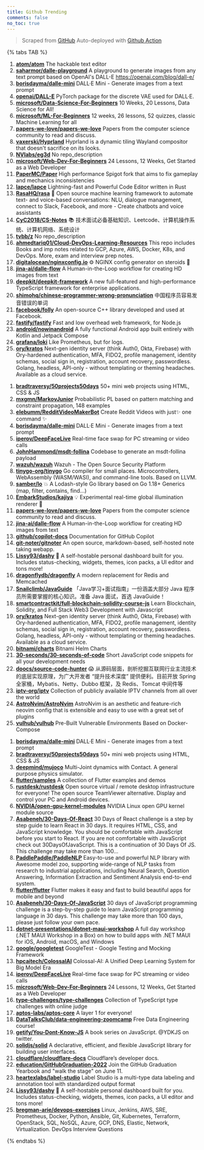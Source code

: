 ```yaml
---
title: Github Trending
comments: false
no_toc: true
---
```


> Scraped from [GitHub](https://github.com/trending)
Auto-deployed with [Github Action](https://docs.github.com/en/actions)

{% tabs TAB %}
<!-- tab Daily -->
1. [**atom/atom**](https://github.com/atom/atom)
The hackable text editor
2. [**saharmor/dalle-playground**](https://github.com/saharmor/dalle-playground)
A playground to generate images from any text prompt based on OpenAI's DALL-E https://openai.com/blog/dall-e/
3. [**borisdayma/dalle-mini**](https://github.com/borisdayma/dalle-mini)
DALL·E Mini - Generate images from a text prompt
4. [**openai/DALL-E**](https://github.com/openai/DALL-E)
PyTorch package for the discrete VAE used for DALL·E.
5. [**microsoft/Data-Science-For-Beginners**](https://github.com/microsoft/Data-Science-For-Beginners)
10 Weeks, 20 Lessons, Data Science for All!
6. [**microsoft/ML-For-Beginners**](https://github.com/microsoft/ML-For-Beginners)
12 weeks, 26 lessons, 52 quizzes, classic Machine Learning for all
7. [**papers-we-love/papers-we-love**](https://github.com/papers-we-love/papers-we-love)
Papers from the computer science community to read and discuss.
8. [**vaxerski/Hyprland**](https://github.com/vaxerski/Hyprland)
Hyprland is a dynamic tiling Wayland compositor that doesn't sacrifice on its looks.
9. [**NVlabs/eg3d**](https://github.com/NVlabs/eg3d)
No repo_description
10. [**microsoft/Web-Dev-For-Beginners**](https://github.com/microsoft/Web-Dev-For-Beginners)
24 Lessons, 12 Weeks, Get Started as a Web Developer
11. [**PaperMC/Paper**](https://github.com/PaperMC/Paper)
High performance Spigot fork that aims to fix gameplay and mechanics inconsistencies
12. [**lapce/lapce**](https://github.com/lapce/lapce)
Lightning-fast and Powerful Code Editor written in Rust
13. [**RasaHQ/rasa**](https://github.com/RasaHQ/rasa)
💬 Open source machine learning framework to automate text- and voice-based conversations: NLU, dialogue management, connect to Slack, Facebook, and more - Create chatbots and voice assistants
14. [**CyC2018/CS-Notes**](https://github.com/CyC2018/CS-Notes)
📚 技术面试必备基础知识、Leetcode、计算机操作系统、计算机网络、系统设计
15. [**tvbb/z**](https://github.com/tvbb/z)
No repo_description
16. [**ahmedtariq01/Cloud-DevOps-Learning-Resources**](https://github.com/ahmedtariq01/Cloud-DevOps-Learning-Resources)
This repo includes Books and imp notes related to GCP, Azure, AWS, Docker, K8s, and DevOps. More, exam and interview prep notes.
17. [**digitalocean/nginxconfig.io**](https://github.com/digitalocean/nginxconfig.io)
⚙️ NGINX config generator on steroids 💉
18. [**jina-ai/dalle-flow**](https://github.com/jina-ai/dalle-flow)
A Human-in-the-Loop workflow for creating HD images from text
19. [**deepkit/deepkit-framework**](https://github.com/deepkit/deepkit-framework)
A new full-featured and high-performance TypeScript framework for enterprise applications.
20. [**shimohq/chinese-programmer-wrong-pronunciation**](https://github.com/shimohq/chinese-programmer-wrong-pronunciation)
中国程序员容易发音错误的单词
21. [**facebook/folly**](https://github.com/facebook/folly)
An open-source C++ library developed and used at Facebook.
22. [**fastify/fastify**](https://github.com/fastify/fastify)
Fast and low overhead web framework, for Node.js
23. [**android/nowinandroid**](https://github.com/android/nowinandroid)
A fully functional Android app built entirely with Kotlin and Jetpack Compose
24. [**grafana/loki**](https://github.com/grafana/loki)
Like Prometheus, but for logs.
25. [**ory/kratos**](https://github.com/ory/kratos)
Next-gen identity server (think Auth0, Okta, Firebase) with Ory-hardened authentication, MFA, FIDO2, profile management, identity schemas, social sign in, registration, account recovery, passwordless. Golang, headless, API-only - without templating or theming headaches. Available as a cloud service.
<!-- endtab -->
<!-- tab Weekly -->
1. [**bradtraversy/50projects50days**](https://github.com/bradtraversy/50projects50days)
50+ mini web projects using HTML, CSS & JS
2. [**mxgmn/MarkovJunior**](https://github.com/mxgmn/MarkovJunior)
Probabilistic PL based on pattern matching and constraint propagation, 148 examples
3. [**elebumm/RedditVideoMakerBot**](https://github.com/elebumm/RedditVideoMakerBot)
Create Reddit Videos with just✨ one command ✨
4. [**borisdayma/dalle-mini**](https://github.com/borisdayma/dalle-mini)
DALL·E Mini - Generate images from a text prompt
5. [**iperov/DeepFaceLive**](https://github.com/iperov/DeepFaceLive)
Real-time face swap for PC streaming or video calls
6. [**JohnHammond/msdt-follina**](https://github.com/JohnHammond/msdt-follina)
Codebase to generate an msdt-follina payload
7. [**wazuh/wazuh**](https://github.com/wazuh/wazuh)
Wazuh - The Open Source Security Platform
8. [**tinygo-org/tinygo**](https://github.com/tinygo-org/tinygo)
Go compiler for small places. Microcontrollers, WebAssembly (WASM/WASI), and command-line tools. Based on LLVM.
9. [**samber/lo**](https://github.com/samber/lo)
💥 A Lodash-style Go library based on Go 1.18+ Generics (map, filter, contains, find...)
10. [**EmbarkStudios/kajiya**](https://github.com/EmbarkStudios/kajiya)
💡 Experimental real-time global illumination renderer 🦀
11. [**papers-we-love/papers-we-love**](https://github.com/papers-we-love/papers-we-love)
Papers from the computer science community to read and discuss.
12. [**jina-ai/dalle-flow**](https://github.com/jina-ai/dalle-flow)
A Human-in-the-Loop workflow for creating HD images from text
13. [**github/copilot-docs**](https://github.com/github/copilot-docs)
Documentation for GitHub Copilot
14. [**git-noter/gitnoter**](https://github.com/git-noter/gitnoter)
An open source, markdown-based, self-hosted note taking webapp.
15. [**Lissy93/dashy**](https://github.com/Lissy93/dashy)
🚀 A self-hostable personal dashboard built for you. Includes status-checking, widgets, themes, icon packs, a UI editor and tons more!
16. [**dragonflydb/dragonfly**](https://github.com/dragonflydb/dragonfly)
A modern replacement for Redis and Memcached
17. [**Snailclimb/JavaGuide**](https://github.com/Snailclimb/JavaGuide)
「Java学习+面试指南」一份涵盖大部分 Java 程序员所需要掌握的核心知识。准备 Java 面试，首选 JavaGuide！
18. [**smartcontractkit/full-blockchain-solidity-course-js**](https://github.com/smartcontractkit/full-blockchain-solidity-course-js)
Learn Blockchain, Solidity, and Full Stack Web3 Development with Javascript
19. [**ory/kratos**](https://github.com/ory/kratos)
Next-gen identity server (think Auth0, Okta, Firebase) with Ory-hardened authentication, MFA, FIDO2, profile management, identity schemas, social sign in, registration, account recovery, passwordless. Golang, headless, API-only - without templating or theming headaches. Available as a cloud service.
20. [**bitnami/charts**](https://github.com/bitnami/charts)
Bitnami Helm Charts
21. [**30-seconds/30-seconds-of-code**](https://github.com/30-seconds/30-seconds-of-code)
Short JavaScript code snippets for all your development needs
22. [**doocs/source-code-hunter**](https://github.com/doocs/source-code-hunter)
😱 从源码层面，剖析挖掘互联网行业主流技术的底层实现原理，为广大开发者 “提升技术深度” 提供便利。目前开放 Spring 全家桶，Mybatis、Netty、Dubbo 框架，及 Redis、Tomcat 中间件等
23. [**iptv-org/iptv**](https://github.com/iptv-org/iptv)
Collection of publicly available IPTV channels from all over the world
24. [**AstroNvim/AstroNvim**](https://github.com/AstroNvim/AstroNvim)
AstroNvim is an aesthetic and feature-rich neovim config that is extensible and easy to use with a great set of plugins
25. [**vulhub/vulhub**](https://github.com/vulhub/vulhub)
Pre-Built Vulnerable Environments Based on Docker-Compose
<!-- endtab -->
<!-- tab Monthly -->
1. [**borisdayma/dalle-mini**](https://github.com/borisdayma/dalle-mini)
DALL·E Mini - Generate images from a text prompt
2. [**bradtraversy/50projects50days**](https://github.com/bradtraversy/50projects50days)
50+ mini web projects using HTML, CSS & JS
3. [**deepmind/mujoco**](https://github.com/deepmind/mujoco)
Multi-Joint dynamics with Contact. A general purpose physics simulator.
4. [**flutter/samples**](https://github.com/flutter/samples)
A collection of Flutter examples and demos
5. [**rustdesk/rustdesk**](https://github.com/rustdesk/rustdesk)
Open source virtual / remote desktop infrastructure for everyone! The open source TeamViewer alternative. Display and control your PC and Android devices.
6. [**NVIDIA/open-gpu-kernel-modules**](https://github.com/NVIDIA/open-gpu-kernel-modules)
NVIDIA Linux open GPU kernel module source
7. [**Asabeneh/30-Days-Of-React**](https://github.com/Asabeneh/30-Days-Of-React)
30 Days of React challenge is a step by step guide to learn React in 30 days. It requires HTML, CSS, and JavaScript knowledge. You should be comfortable with JavaScript before you start to React. If you are not comfortable with JavaScript check out 30DaysOfJavaScript. This is a continuation of 30 Days Of JS. This challenge may take more than 100…
8. [**PaddlePaddle/PaddleNLP**](https://github.com/PaddlePaddle/PaddleNLP)
Easy-to-use and powerful NLP library with Awesome model zoo, supporting wide-range of NLP tasks from research to industrial applications, including Neural Search, Question Answering, Information Extraction and Sentiment Analysis end-to-end system.
9. [**flutter/flutter**](https://github.com/flutter/flutter)
Flutter makes it easy and fast to build beautiful apps for mobile and beyond
10. [**Asabeneh/30-Days-Of-JavaScript**](https://github.com/Asabeneh/30-Days-Of-JavaScript)
30 days of JavaScript programming challenge is a step-by-step guide to learn JavaScript programming language in 30 days. This challenge may take more than 100 days, please just follow your own pace.
11. [**dotnet-presentations/dotnet-maui-workshop**](https://github.com/dotnet-presentations/dotnet-maui-workshop)
A full day workshop (.NET MAUI Workshop in a Box) on how to build apps with .NET MAUI for iOS, Android, macOS, and Windows
12. [**google/googletest**](https://github.com/google/googletest)
GoogleTest - Google Testing and Mocking Framework
13. [**hpcaitech/ColossalAI**](https://github.com/hpcaitech/ColossalAI)
Colossal-AI: A Unified Deep Learning System for Big Model Era
14. [**iperov/DeepFaceLive**](https://github.com/iperov/DeepFaceLive)
Real-time face swap for PC streaming or video calls
15. [**microsoft/Web-Dev-For-Beginners**](https://github.com/microsoft/Web-Dev-For-Beginners)
24 Lessons, 12 Weeks, Get Started as a Web Developer
16. [**type-challenges/type-challenges**](https://github.com/type-challenges/type-challenges)
Collection of TypeScript type challenges with online judge
17. [**aptos-labs/aptos-core**](https://github.com/aptos-labs/aptos-core)
A layer 1 for everyone!
18. [**DataTalksClub/data-engineering-zoomcamp**](https://github.com/DataTalksClub/data-engineering-zoomcamp)
Free Data Engineering course!
19. [**getify/You-Dont-Know-JS**](https://github.com/getify/You-Dont-Know-JS)
A book series on JavaScript. @YDKJS on twitter.
20. [**solidjs/solid**](https://github.com/solidjs/solid)
A declarative, efficient, and flexible JavaScript library for building user interfaces.
21. [**cloudflare/cloudflare-docs**](https://github.com/cloudflare/cloudflare-docs)
Cloudflare’s developer docs.
22. [**education/GitHubGraduation-2022**](https://github.com/education/GitHubGraduation-2022)
Join the GitHub Graduation Yearbook and "walk the stage" on June 11.
23. [**heartexlabs/label-studio**](https://github.com/heartexlabs/label-studio)
Label Studio is a multi-type data labeling and annotation tool with standardized output format
24. [**Lissy93/dashy**](https://github.com/Lissy93/dashy)
🚀 A self-hostable personal dashboard built for you. Includes status-checking, widgets, themes, icon packs, a UI editor and tons more!
25. [**bregman-arie/devops-exercises**](https://github.com/bregman-arie/devops-exercises)
Linux, Jenkins, AWS, SRE, Prometheus, Docker, Python, Ansible, Git, Kubernetes, Terraform, OpenStack, SQL, NoSQL, Azure, GCP, DNS, Elastic, Network, Virtualization. DevOps Interview Questions
<!-- endtab -->
{% endtabs %}
